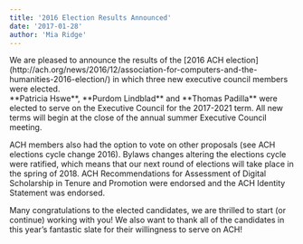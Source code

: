 ```yaml
---
title: '2016 Election Results Announced'
date: '2017-01-28'
author: 'Mia Ridge'
---
```

<div>We are pleased to announce the results of the [2016 ACH election](http://ach.org/news/2016/12/association-for-computers-and-the-humanities-2016-election/) in which three new executive council members were elected.</div><div>**Patricia Hswe**, **Purdom Lindblad** and **Thomas Padilla** were elected to serve on the Executive Council for the 2017-2021 term. All new terms will begin at the close of the annual summer Executive Council meeting.

ACH members also had the option to vote on other proposals (see ACH elections cycle change 2016). Bylaws changes altering the elections cycle were ratified, which means that our next round of elections will take place in the spring of 2018. ACH Recommendations for Assessment of Digital Scholarship in Tenure and Promotion were endorsed and the ACH Identity Statement was endorsed.

</div><div>Many congratulations to the elected candidates, we are thrilled to start (or continue) working with you! We also want to thank all of the candidates in this year’s fantastic slate for their willingness to serve on ACH!</div>